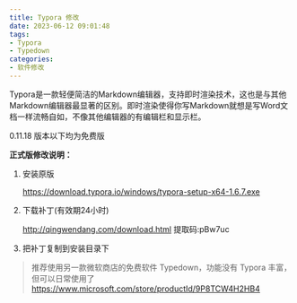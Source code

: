 ```yaml
---
title: Typora 修改
date: 2023-06-12 09:01:48
tags:
- Typora
- Typedown
categories:
- 软件修改
---
```

Typora是一款轻便简洁的Markdown编辑器，支持即时渲染技术，这也是与其他Markdown编辑器最显著的区别。即时渲染使得你写Markdown就想是写Word文档一样流畅自如，不像其他编辑器的有编辑栏和显示栏。

0.11.18 版本以下均为免费版

**正式版修改说明：**

1. 安装原版

    https://download.typora.io/windows/typora-setup-x64-1.6.7.exe

2. 下载补丁(有效期24小时)

    http://qingwendang.com/download.html 提取码:pBw7uc


3. 把补丁复制到安装目录下

> 推荐使用另一款微软商店的免费软件 Typedown，功能没有 Typora 丰富，但可以日常使用了
> https://www.microsoft.com/store/productId/9P8TCW4H2HB4

